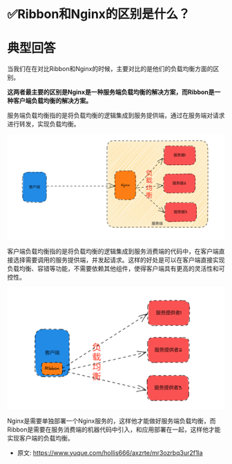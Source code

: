 # ✅Ribbon和Nginx的区别是什么？
<!--page header-->

<a name="PeUuY"></a>
# 典型回答

当我们在在对比Ribbon和Nginx的时候，主要对比的是他们的负载均衡方面的区别。

**这两者最主要的区别是Nginx是一种服务端负载均衡的解决方案，而Ribbon是一种客户端负载均衡的解决方案。**

服务端负载均衡指的是将负载均衡的逻辑集成到服务提供端，通过在服务端对请求进行转发，实现负载均衡。

![image.png](./img/Zg8Rh1U-szDAik2N/1681550255675-ae1143cb-93b0-415c-98d5-e41c1577165e-721266.png)

客户端负载均衡指的是将负载均衡的逻辑集成到服务消费端的代码中，在客户端直接选择需要调用的服务提供端，并发起请求。这样的好处是可以在客户端直接实现负载均衡、容错等功能，不需要依赖其他组件，使得客户端具有更高的灵活性和可控性。

![image.png](./img/Zg8Rh1U-szDAik2N/1681550362054-7aa652d7-afdb-4e58-a6de-c5862dc39387-009461.png)

Nginx是需要单独部署一个Nginx服务的，这样他才能做好服务端负载均衡，而Ribbon是需要在服务消费端的机器代码中引入，和应用部署在一起，这样他才能实现客户端的负载均衡。

 


<!--page footer-->
- 原文: <https://www.yuque.com/hollis666/axzrte/mr3ozrbq3ur2f1la>